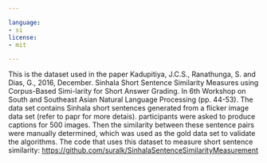```yaml
---

language:
- si
license:
- mit

---
```

This is the dataset used in the paper Kadupitiya, J.C.S., Ranathunga, S. and Dias, G., 2016, December. Sinhala Short Sentence Similarity Measures using Corpus-Based Simi-larity for Short Answer Grading. In 6th Workshop on South and Southeast Asian Natural Language Processing (pp. 44-53). The data set contains Sinhala short sentences generated from a flicker image data set (refer to papr for more detais). participants were asked to produce captions for 500 images. Then the similarity between these sentence pairs were manually determined, which was used as the gold data set to validate the algorithms. The code that uses this dataset to measure short sentence similarity: https://github.com/suralk/SinhalaSentenceSimilarityMeasurement